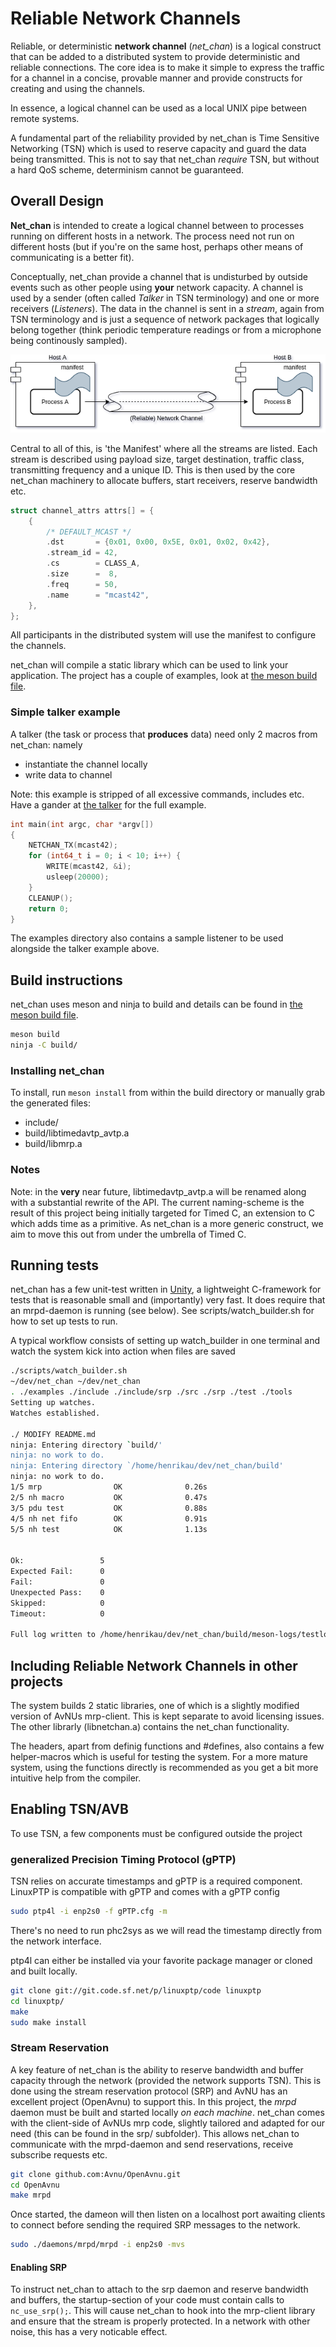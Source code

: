 # Reliable Network Channels

Reliable, or deterministic **network channel** (*net_chan*) is a logical
construct that can be added to a distributed system to provide
deterministic and reliable connections. The core idea is to make it
simple to express the traffic for a channel in a concise, provable
manner and provide constructs for creating and using the channels.

In essence, a logical channel can be used as a local UNIX pipe between
remote systems.

A fundamental part of the reliability provided by net_chan is Time
Sensitive Networking (TSN) which is used to reserve capacity and guard
the data being transmitted. This is not to say that net_chan *require*
TSN, but without a hard QoS scheme, determinism cannot be guaranteed.

## Overall Design

**Net_chan** is intended to create a logical channel between to processes
running on different hosts in a network. The process need not run on
different hosts (but if you're on the same host, perhaps other means of
communicating is a better fit).

Conceptually, net_chan provide a channel that is undisturbed by outside
events such as other people using **your** network capacity. A channel
is used by a sender (often called *Talker* in TSN terminology) and one
or more receivers (*Listeners*). The data in the channel is sent in a
*stream*, again from TSN terminology and is just a sequence of network
packages that logically belong together (think periodic temperature
readings or from a microphone being continously sampled).

![net_chan](imgs/net_chan.png)

Central to all of this, is 'the Manifest' where all the streams are
listed.  Each stream is described using payload size, target
destination, traffic class, transmitting frequency and a unique ID. This
is then used by the core net_chan machinery to allocate buffers, start
receivers, reserve bandwidth etc.

```C
struct channel_attrs attrs[] = {
	{
		/* DEFAULT_MCAST */
		.dst       = {0x01, 0x00, 0x5E, 0x01, 0x02, 0x42},
		.stream_id = 42,
		.cs 	   = CLASS_A,
		.size      =  8,
		.freq      = 50,
		.name      = "mcast42",
	},
};
```

All participants in the distributed system will use the manifest to
configure the channels.

net_chan will compile a static library which can be used to link your
application. The project has a couple of examples, look at
[the meson build file](meson.build).


### Simple talker example
A talker (the task or process that **produces** data) need only 2 macros
from net_chan: namely
+ instantiate the channel locally
+ write data to channel

Note: this example is stripped of all excessive commands, includes
etc. Have a gander at [the talker](examples/talker.c) for the full example.
```C
int main(int argc, char *argv[])
{
	NETCHAN_TX(mcast42);
	for (int64_t i = 0; i < 10; i++) {
		WRITE(mcast42, &i);
		usleep(20000);
	}
	CLEANUP();
	return 0;
}
```

The examples directory also contains a sample listener to be used
alongside the talker example above.

## Build instructions

net_chan uses meson and ninja to build and details can be found in [the
meson build file](meson.build).

```bash
meson build
ninja -C build/
```

### Installing net_chan
To install, run ```meson install``` from within the build directory or
manually grab the generated files:
+ include/
+ build/libtimedavtp_avtp.a
+ build/libmrp.a


### Notes
Note: in the **very** near future, libtimedavtp_avtp.a will be renamed
along with a substantial rewrite of the API. The current naming-scheme
is the result of this project being initially targeted for Timed C, an
extension to C which adds time as a primitive. As net_chan is a more
generic construct, we aim to move this out from under the umbrella of
Timed C.

## Running tests

net_chan has a few unit-test written in
[Unity](http://www.throwtheswitch.org/unity), a lightweight C-framework
for tests that is reasonable small and (importantly) very fast. It does
require that an mrpd-daemon is running (see below). See
scripts/watch_builder.sh for how to set up tests to run.

A typical workflow consists of setting up watch_builder in one terminal
and watch the system kick into action when files are saved

```bash
./scripts/watch_builder.sh
~/dev/net_chan ~/dev/net_chan
. ./examples ./include ./include/srp ./src ./srp ./test ./tools
Setting up watches.
Watches established.

./ MODIFY README.md
ninja: Entering directory `build/'
ninja: no work to do.
ninja: Entering directory `/home/henrikau/dev/net_chan/build'
ninja: no work to do.
1/5 mrp                OK              0.26s
2/5 nh macro           OK              0.47s
3/5 pdu test           OK              0.88s
4/5 nh net fifo        OK              0.91s
5/5 nh test            OK              1.13s


Ok:                 5
Expected Fail:      0
Fail:               0
Unexpected Pass:    0
Skipped:            0
Timeout:            0

Full log written to /home/henrikau/dev/net_chan/build/meson-logs/testlog.txt
```

## Including Reliable Network Channels in other projects

The system builds 2 static libraries, one of which is a slightly
modified version of AvNUs mrp-client. This is kept separate to avoid
licensing issues. The other librarly (libnetchan.a) contains the
net_chan functionality.

The headers, apart from definig functions and #defines, also contains a
few helper-macros which is useful for testing the system. For a more
mature system, using the functions directly is recommended as you get a
bit more intuitive help from the compiler.

## Enabling TSN/AVB

To use TSN, a few components must be configured outside the project
### generalized Precision Timing Protocol (gPTP)

TSN relies on accurate timestamps and gPTP is a required
component. LinuxPTP is compatible with gPTP and comes with a gPTP config

```bash
sudo ptp4l -i enp2s0 -f gPTP.cfg -m
```

There's no need to run phc2sys as we will read the timestamp directly
from the network interface.

ptp4l can either be installed via your favorite package manager or
cloned and built locally.
```bash
git clone git://git.code.sf.net/p/linuxptp/code linuxptp
cd linuxptp/
make
sudo make install
```

### Stream Reservation
A key feature of net_chan is the ability to reserve bandwidth and buffer
capacity through the network (provided the network supports TSN). This
is done using the stream reservation protocol (SRP) and AvNU has an
excellent project (OpenAvnu) to support this. In this project, the
*mrpd* daemon must be built and started locally *on each
machine*. net_chan comes with the client-side of AvNUs mrp code,
slightly tailored and adapted for our need (this can be found in the
srp/ subfolder). This allows net_chan to communicate with the
mrpd-daemon and send reservations, receive subscribe requests etc.

```bash
git clone github.com:Avnu/OpenAvnu.git
cd OpenAvnu
make mrpd
```

Once started, the dameon will then listen on a localhost port
awaiting clients to connect before sending the required SRP messages to
the network.

```bash
sudo ./daemons/mrpd/mrpd -i enp2s0 -mvs
```

#### Enabling SRP
To instruct net_chan to attach to the srp daemon and reserve bandwidth
and buffers, the startup-section of your code must contain calls to
```nc_use_srp();```. This will cause net_chan to hook into the
mrp-client library and ensure that the stream is properly protected. In
a network with other noise, this has a very noticable effect.
